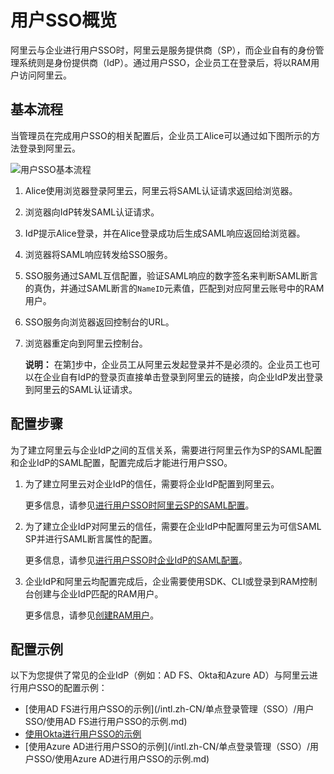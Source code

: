 # 用户SSO概览

阿里云与企业进行用户SSO时，阿里云是服务提供商（SP），而企业自有的身份管理系统则是身份提供商（IdP）。通过用户SSO，企业员工在登录后，将以RAM用户访问阿里云。

## 基本流程

当管理员在完成用户SSO的相关配置后，企业员工Alice可以通过如下图所示的方法登录到阿里云。

![用户SSO基本流程](https://static-aliyun-doc.oss-accelerate.aliyuncs.com/assets/img/zh-CN/0878139161/p40784.png)

1.  Alice使用浏览器登录阿里云，阿里云将SAML认证请求返回给浏览器。

2.  浏览器向IdP转发SAML认证请求。

3.  IdP提示Alice登录，并在Alice登录成功后生成SAML响应返回给浏览器。

4.  浏览器将SAML响应转发给SSO服务。

5.  SSO服务通过SAML互信配置，验证SAML响应的数字签名来判断SAML断言的真伪，并通过SAML断言的`NameID`元素值，匹配到对应阿里云账号中的RAM用户。

6.  SSO服务向浏览器返回控制台的URL。

7.  浏览器重定向到阿里云控制台。

    **说明：** 在第[1](#step_134_0vt_cn7)步中，企业员工从阿里云发起登录并不是必须的。企业员工也可以在企业自有IdP的登录页直接单击登录到阿里云的链接，向企业IdP发出登录到阿里云的SAML认证请求。


## 配置步骤

为了建立阿里云与企业IdP之间的互信关系，需要进行阿里云作为SP的SAML配置和企业IdP的SAML配置，配置完成后才能进行用户SSO。

1.  为了建立阿里云对企业IdP的信任，需要将企业IdP配置到阿里云。

    更多信息，请参见[进行用户SSO时阿里云SP的SAML配置](/intl.zh-CN/单点登录管理（SSO）/用户SSO/进行用户SSO时阿里云SP的SAML配置.md)。

2.  为了建立企业IdP对阿里云的信任，需要在企业IdP中配置阿里云为可信SAML SP并进行SAML断言属性的配置。

    更多信息，请参见[进行用户SSO时企业IdP的SAML配置](/intl.zh-CN/单点登录管理（SSO）/用户SSO/进行用户SSO时企业IdP的SAML配置.md)。

3.  企业IdP和阿里云均配置完成后，企业需要使用SDK、CLI或登录到RAM控制台创建与企业IdP匹配的RAM用户。

    更多信息，请参见[创建RAM用户](/intl.zh-CN/用户管理/创建RAM用户.md)。


## 配置示例

以下为您提供了常见的企业IdP（例如：AD FS、Okta和Azure AD）与阿里云进行用户SSO的配置示例：

-   [使用AD FS进行用户SSO的示例](/intl.zh-CN/单点登录管理（SSO）/用户SSO/使用AD FS进行用户SSO的示例.md)
-   [使用Okta进行用户SSO的示例](/intl.zh-CN/单点登录管理（SSO）/用户SSO/使用Okta进行用户SSO的示例.md)
-   [使用Azure AD进行用户SSO的示例](/intl.zh-CN/单点登录管理（SSO）/用户SSO/使用Azure AD进行用户SSO的示例.md)

